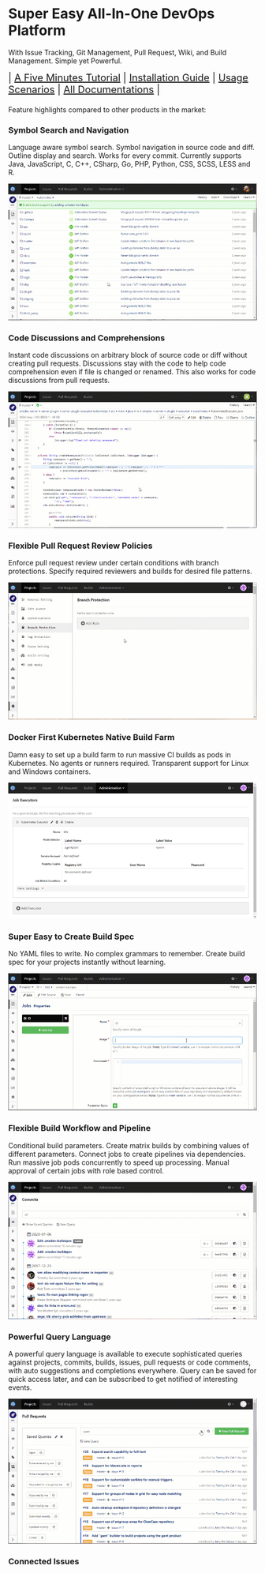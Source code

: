# Super Easy All-In-One DevOps Platform 

With Issue Tracking, Git Management, Pull Request, Wiki, and Build Management. Simple yet Powerful.

<div style="font-size: 20px;">
| <a href="https://code.onedev.io/projects/onedev-manual/blob/master/pages/5min-tutorial.md">A Five Minutes Tutorial</a> 
| <a href="https://code.onedev.io/projects/onedev-manual/blob/master/pages/installation-guide.md">Installation Guide</a> 
| <a href="https://code.onedev.io/projects/onedev-manual/blob/master/pages/usage-scenarios.md">Usage Scenarios</a>
| <a href="https://code.onedev.io/projects/onedev-manual/blob">All Documentations</a> |
</div>
<p style="margin-bottom: 20px;">

Feature highlights compared to other products in the market:

### Symbol Search and Navigation

Language aware symbol search. Symbol navigation in source code and diff. Outline display and search. Works for every commit. Currently supports Java, JavaScript, C, C++, CSharp, Go, PHP, Python, CSS, SCSS, LESS and R. 

![Symbol Search](introduction/symbol-search.gif)

### Code Discussions and Comprehensions

Instant code discussions on arbitrary block of source code or diff without creating pull requests. Discussions stay with the code to help code comprehension even if file is changed or renamed. This also works for code discussions from pull requests. 

![Code Comments](introduction/code-comments.gif)

### Flexible Pull Request Review Policies

Enforce pull request review under certain conditions with branch protections. Specify required reviewers and builds for desired file patterns. 

![Branch Protection](introduction/branch-protection.gif)

### Docker First Kubernetes Native Build Farm

Damn easy to set up a build farm to run massive CI builds as pods in Kubernetes. No agents or runners required. Transparent support for Linux and Windows containers. 

![Job Executor](introduction/job-executor.png)

### Super Easy to Create Build Spec

No YAML files to write. No complex grammars to remember. Create build spec for your projects instantly without learning.

![Cispec](introduction/cispec.gif)

### Flexible Build Workflow and Pipeline

Conditional build parameters. Create matrix builds by combining values of different parameters. Connect jobs to create pipelines via dependencies. Run massive job pods concurrently to speed up processing. Manual approval of certain jobs with role based control.

![Build Workflow](introduction/build-workflow.gif)

### Powerful Query Language

A powerful query language is available to execute sophisticated queries against projects, commits, builds, issues, pull requests or code comments, with auto suggestions and completions everywhere. Query can be saved for quick access later, and can be subscribed to get notified of interesting events.

![Powerful Query](introduction/powerful-query.gif)

### Connected Issues